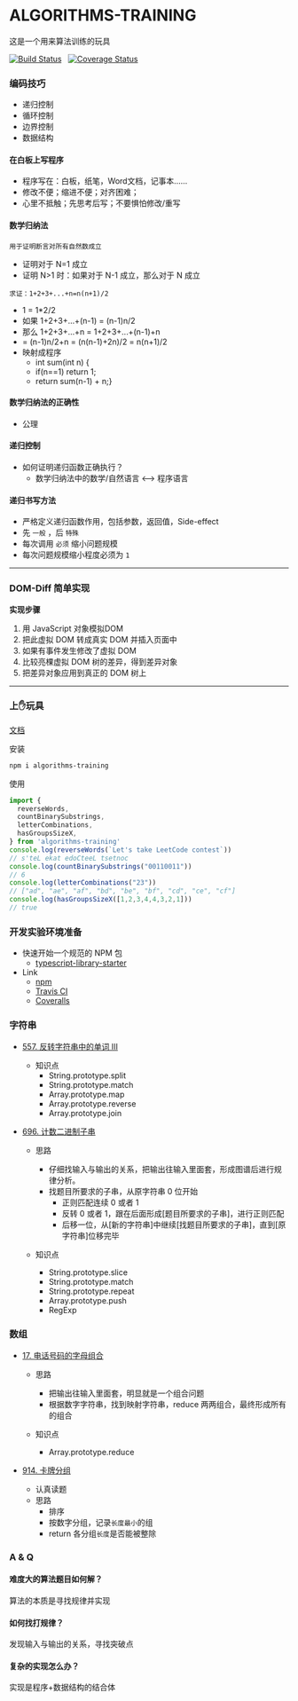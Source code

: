 # ALGORITHMS-TRAINING

这是一个用来算法训练的玩具

[![Build Status](https://travis-ci.org/Kirk-Wang/algorithms-training.svg?branch=master)](https://travis-ci.org/Kirk-Wang/algorithms-training) &nbsp; [![Coverage Status](https://coveralls.io/repos/github/Kirk-Wang/algorithms-training/badge.svg?branch=master)](https://coveralls.io/github/Kirk-Wang/algorithms-training?branch=master)

### 编码技巧

* 递归控制
* 循环控制
* 边界控制
* 数据结构

#### 在白板上写程序

* 程序写在：白板，纸笔，Word文档，记事本……
* 修改不便；缩进不便；对齐困难；
* 心里不抵触；先思考后写；不要惧怕修改/重写

#### 数学归纳法

`用于证明断言对所有自然数成立`

* 证明对于 N=1 成立
* 证明 N>1 时：如果对于 N-1 成立，那么对于 N 成立

`求证：1+2+3+...+n=n(n+1)/2`

* 1 = 1*2/2
* 如果 1+2+3+...+(n-1) = (n-1)n/2
* 那么 1+2+3+...+n = 1+2+3+...+(n-1)+n
* = (n-1)n/2+n = (n(n-1)+2n)/2 = n(n+1)/2
* 映射成程序
  * int sum(int n) {
  * if(n==1) return 1;
  * return sum(n-1) + n;}

#### 数学归纳法的正确性

* 公理

#### 递归控制

* 如何证明递归函数正确执行？
  * 数学归纳法中的数学/自然语言 <--> 程序语言

#### 递归书写方法

* 严格定义递归函数作用，包括参数，返回值，Side-effect
* 先 `一般` ，后 `特殊`
* 每次调用 `必须` 缩小问题规模
* 每次问题规模缩小程度必须为 `1`



---

### DOM-Diff 简单实现

**实现步骤**

1. 用 JavaScript 对象模拟DOM
2. 把此虚拟 DOM 转成真实 DOM 并插入页面中
3. 如果有事件发生修改了虚拟 DOM
4. 比较亮棵虚拟 DOM 树的差异，得到差异对象
5. 把差异对象应用到真正的 DOM 树上

---

### 上✋玩具

[文档](https://o-o.ren/algorithms-training/index.html)

安装
```sh
npm i algorithms-training
```

使用
```js
import { 
  reverseWords,
  countBinarySubstrings,
  letterCombinations,
  hasGroupsSizeX,
} from 'algorithms-training'
console.log(reverseWords(`Let's take LeetCode contest`))
// s'teL ekat edoCteeL tsetnoc
console.log(countBinarySubstrings("00110011"))
// 6
console.log(letterCombinations("23"))
// ["ad", "ae", "af", "bd", "be", "bf", "cd", "ce", "cf"]
console.log(hasGroupsSizeX([1,2,3,4,4,3,2,1]))
// true
```

### 开发实验环境准备
- 快速开始一个规范的 NPM 包
  * [typescript-library-starter](https://github.com/alexjoverm/typescript-library-starter)
- Link
  * [npm](https://www.npmjs.com/)
  * [Travis CI](https://travis-ci.org/)
  * [Coveralls](https://coveralls.io/)

### 字符串

* [557. 反转字符串中的单词 III](https://leetcode-cn.com/problems/reverse-words-in-a-string-iii/)

  * 知识点
    * String.prototype.split
    * String.prototype.match
    * Array.prototype.map
    * Array.prototype.reverse
    * Array.prototype.join
    
* [696. 计数二进制子串](https://leetcode-cn.com/problems/count-binary-substrings/)

  * 思路
    * 仔细找输入与输出的关系，把输出往输入里面套，形成图谱后进行规律分析。
    * 找题目所要求的子串，从原字符串 0 位开始
      * 正则匹配连续 0 或者 1
      * 反转 0 或者 1，跟在后面形成[题目所要求的子串]，进行正则匹配
      * 后移一位，从[新的字符串]中继续[找题目所要求的子串]，直到[原字符串]位移完毕

  * 知识点
    * String.prototype.slice
    * String.prototype.match
    * String.prototype.repeat
    * Array.prototype.push
    * RegExp

### 数组

* [17. 电话号码的字母组合](https://leetcode-cn.com/problems/letter-combinations-of-a-phone-number/)

  * 思路
    * 把输出往输入里面套，明显就是一个组合问题
    * 根据数字字符串，找到映射字符串，reduce 两两组合，最终形成所有的组合

  * 知识点
    * Array.prototype.reduce

* [914. 卡牌分组](https://leetcode-cn.com/problems/x-of-a-kind-in-a-deck-of-cards/)

  * 认真读题
  * 思路
    * 排序
    * 按数字分组，记录`长度最小`的组
    * return 各分组`长度`是否能被整除


### A & Q
#### 难度大的算法题目如何解？
算法的本质是寻找规律并实现
#### 如何找打规律？
发现输入与输出的关系，寻找突破点
#### 复杂的实现怎么办？
实现是程序+数据结构的结合体

